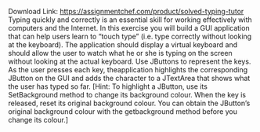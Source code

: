 Download Link: https://assignmentchef.com/product/solved-typing-tutor
<br>
Typing quickly and correctly is an essential skill for working effectively with computers and the Internet. In this exercise you will build a GUI application that can help users learn to “touch type” (i.e. type correctly without looking at the keyboard). The application should display a virtual keyboard and should allow the user to watch what he or she is typing on the screen without looking at the actual keyboard. Use JButtons to represent the keys. As the user presses each key, theapplication highlights the corresponding JButton on the GUI and adds the character to a JTextArea that shows what the user has typed so far. [Hint: To highlight a JButton, use its SetBackground method to change its background colour. When the key is released, reset its original background colour. You can obtain the JButton’s original background colour with the getbackground method before you change its colour.]